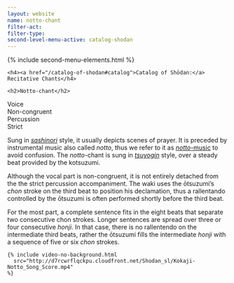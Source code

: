 ```yaml
---
layout: website
name: notto-chant
filter-act:
filter-type:
second-level-menu-active: catalog-shodan
---
```


{% include second-menu-elements.html %}

<main class="page-content">
  <div class="text-container">

    <h4><a href="/catalog-of-shodan#catalog">Catalog of Shōdan:</a> Recitative Chants</h4>

    <h2>Notto-chant</h2>

  <div class="introductory-table">
    <div class="introductory-table__element">
      <div class="introductory-table__term">Voice</div>
      <div class="introductory-table__definition">Non-congruent</div>
    </div>
    <div class="introductory-table__element">
      <div class="introductory-table__term">Percussion</div>
      <div class="introductory-table__definition">Strict</div>
    </div>
  </div>

  <p>Sung in <a href="/music/voices#Sashinori" target="_blank"><em>sashinori</em></a> style, it usually depicts scenes of prayer. It is preceded by instrumental music also called <em>notto</em>, thus we refer to it as <a href="/catalog-of-shodan/notto-music" target="_blank"><em>notto</em>-music</a> to avoid confusion. The <em>notto</em>-chant is sung in <a href="/music/voices#Tsuyogin" target="_blank"><em>tsuyogin</em></a> style, over a steady beat provided by the kotsuzumi.</p>

  <p>Although the vocal part is non-congruent, it is not entirely detached from the the strict percussion accompaniment. The waki uses the ōtsuzumi’s <em>chon</em> stroke on the third beat to position his declamation, thus a rallentando controlled by the ōtsuzumi is often performed shortly before the third beat.</p>

  <p>For the most part, a complete sentence fits in the eight beats that separate two consecutive chon strokes. Longer sentences are spread over three or four consecutive <em>honji</em>. In that case, there is no rallentendo on the intermediate third beats, rather the ōtsuzumi fills the intermediate <em>honji</em>  with a sequence of five or six <em>chon</em> strokes.</p>

    {% include video-no-background.html
      src="http://d7rcwrflqckpu.cloudfront.net/Shodan_sl/Kokaji-Notto_Song_Score.mp4"
    %}

</div>
</main>
